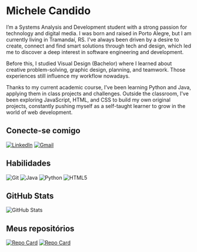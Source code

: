 # Michele Candido
I’m a Systems Analysis and Development student with a strong passion for technology and digital media. I was born and raised in Porto Alegre, but I am currently living in Tramandaí, RS. I've always been driven by a desire to create, connect and find smart solutions through tech and design, which led me to discover a deep interest in software engineering and development.

Before this, I studied Visual Design (Bachelor) where I learned about creative problem-solving, graphic design, planning, and teamwork. Those experiences still influence my workflow nowadays.

Thanks to my current academic course, I’ve been learning Python and Java, applying them in class projects and challenges. Outside the classroom, I've been exploring JavaScript, HTML, and CSS to build my own original projects, constantly pushing myself as a self-taught learner to grow in the world of web development.

## Conecte-se comigo
[![LinkedIn](https://img.shields.io/badge/LinkedIn-100000?style=for-the-badge&logo=linkedin&logoColor=FF3380)](https://www.linkedin.com/in/michele-candido-528372211/)
[![Gmail](https://img.shields.io/badge/Gmail-100000?style=for-the-badge&logo=gmail&logoColor=FF3380)](mailto:mmarilia.sc@gmail.com)

## Habilidades
![Git](https://img.shields.io/badge/GIT-100000?style=for-the-badge&logo=git&logoColor=FF3380)
![Java](https://img.shields.io/badge/java-%23100000.svg?style=for-the-badge&logo=openjdk&logoColor=FF3380)
![Python](https://img.shields.io/badge/python-100000?style=for-the-badge&logo=python&logoColor=FF3380)
![HTML5](https://img.shields.io/badge/HTML5-100000?style=for-the-badge&logo=html5&logoColor=FF3380)

## GitHub Stats
![GitHub Stats](https://github-readme-stats.vercel.app/api?username=michelecandido&theme=transparent&bg_color=100000&border_color=FFF&show_icons=true&icon_color=FF3380&title_color=FF3380&text_color=FFF)

## Meus repositórios
[![Repo Card](https://github-readme-stats.vercel.app/api/pin/?username=michelecandido&repo=ShoppingCenter&bg_color=100000&border_color=fff&show_icons=true&icon_color=FF3380&title_color=FF3380&text_color=FFF)](https://github.com/michelecandido/ShoppingCenter)
[![Repo Card](https://github-readme-stats.vercel.app/api/pin/?username=michelecandido&repo=PetShop&bg_color=100000&border_color=fff&show_icons=true&icon_color=FF3380&title_color=FF3380&text_color=FFF)](https://github.com/michelecandido/PetShop)